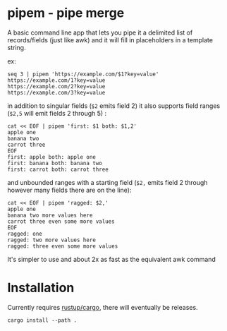 # pipem - pipe merge

A basic command line app that lets you pipe it a delimited list of records/fields (just like awk) and it will fill in placeholders in a template string.

ex: 
```
seq 3 | pipem 'https://example.com/$1?key=value'
https://example.com/1?key=value
https://example.com/2?key=value
https://example.com/3?key=value
```

in addition to singular fields (`$2` emits field 2) it also supports field ranges (`$2,5` will emit fields 2 through 5) :

```
cat << EOF | pipem 'first: $1 both: $1,2'
apple one
banana two
carrot three
EOF
first: apple both: apple one
first: banana both: banana two
first: carrot both: carrot three
```

and unbounded ranges with a starting field (`$2,` emits field 2 through however many fields there are on the line):

```
cat << EOF | pipem 'ragged: $2,'
apple one
banana two more values here
carrot three even some more values
EOF
ragged: one
ragged: two more values here
ragged: three even some more values
```

It's simpler to use and about 2x as fast as the equivalent awk command


# Installation

Currently requires [rustup/cargo](https://rustup.rs/), there will eventually be releases.

```
cargo install --path .
```
